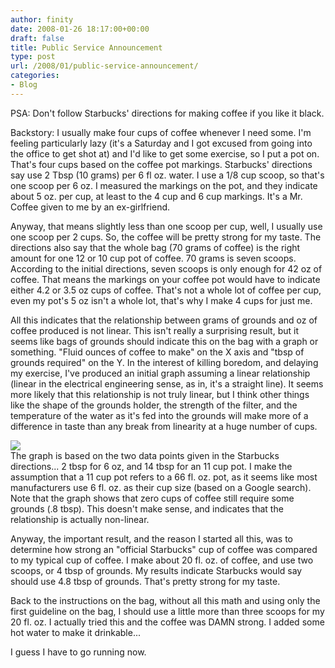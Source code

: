 ```yaml
---
author: finity
date: 2008-01-26 18:17:00+00:00
draft: false
title: Public Service Announcement
type: post
url: /2008/01/public-service-announcement/
categories:
- Blog
---
```


PSA:  Don't follow Starbucks' directions for making coffee if you like it black.  
  
Backstory:  I usually make four cups of coffee whenever I need some.  I'm feeling particularly lazy (it's a Saturday and I got excused from going into the office to get shot at) and I'd like to get some exercise, so I put a pot on.  That's four cups based on the coffee pot markings.  Starbucks' directions say use 2 Tbsp (10 grams) per 6 fl oz. water.  I use a 1/8 cup scoop, so that's one scoop per 6 oz.  I measured the markings on the pot, and they indicate about 5 oz. per cup, at least to the 4 cup and 6 cup markings.  It's a Mr. Coffee given to me by an ex-girlfriend.  
  
Anyway, that means slightly less than one scoop per cup, well, I usually use one scoop per 2 cups. So, the coffee will be pretty strong for my taste.  The directions also say that the whole bag (70 grams of coffee) is the right amount for one 12 or 10 cup pot of coffee.  70 grams is seven scoops.  According to the initial directions, seven scoops is only enough for 42 oz of coffee.  That means the markings on your coffee pot would have to indicate either 4.2 or 3.5 oz cups of coffee.  That's not a whole lot of coffee per cup, even my pot's 5 oz isn't a whole lot, that's why I make 4 cups for just me.  
  
All this indicates that the relationship between grams of grounds and oz of coffee produced is not linear.  This isn't really a surprising result, but it seems like bags of grounds should indicate this on the bag with a graph or something.  "Fluid ounces of coffee to make" on the X axis and "tbsp of grounds required" on the Y.  In the interest of killing boredom, and delaying my exercise, I've produced an initial graph assuming a linear relationship (linear in the electrical engineering sense, as in, it's a straight line).  It seems more likely that this relationship is not truly linear, but I think other things like the shape of the grounds holder, the strength of the filter, and the temperature of the water as it's fed into the grounds will make more of a difference in taste than any break from linearity at a huge number of cups.  
  
[![](http://1.bp.blogspot.com/_3-JYc0pjQkM/R5uIvOMnR3I/AAAAAAAAABA/nplIB-r49AY/s320/coffeeGraph.png)
](http://1.bp.blogspot.com/_3-JYc0pjQkM/R5uIvOMnR3I/AAAAAAAAABA/nplIB-r49AY/s1600-h/coffeeGraph.png)  
The graph is based on the two data points given in the Starbucks directions...  2 tbsp for 6 oz, and 14 tbsp for an 11 cup pot.  I make the assumption that a 11 cup pot refers to a 66 fl. oz. pot, as it seems like most manufacturers use 6 fl. oz. as their cup size (based on a Google search).  Note that the graph shows that zero cups of coffee still require some grounds (.8 tbsp).  This doesn't make sense, and indicates that the relationship is actually non-linear.  
  
Anyway, the important result, and the reason I started all this, was to determine how strong an "official Starbucks" cup of coffee was compared to my typical cup of coffee.  I make about 20 fl. oz. of coffee, and use two scoops, or 4 tbsp of grounds.  My results indicate Starbucks would say should use 4.8 tbsp of grounds.  That's pretty strong for my taste.  
  
Back to the instructions on the bag, without all this math and using only the first guideline on the bag, I should use a little more than three scoops for my 20 fl. oz.  I actually tried this and the coffee was DAMN strong.  I added some hot water to make it drinkable...  
  
I guess I have to go running now.
